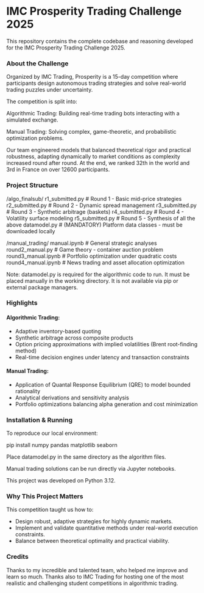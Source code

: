 # IMC Prosperity Trading Challenge 2025

This repository contains the complete codebase and reasoning developed for the IMC Prosperity Trading Challenge 2025.

### About the Challenge

Organized by IMC Trading, Prosperity is a 15-day competition where participants design autonomous trading strategies and solve real-world trading puzzles under uncertainty.

The competition is split into:

Algorithmic Trading: Building real-time trading bots interacting with a simulated exchange.

Manual Trading: Solving complex, game-theoretic, and probabilistic optimization problems.

Our team engineered models that balanced theoretical rigor and practical robustness, adapting dynamically to market conditions as complexity increased round after round. At the end, we ranked 32th in the world and 3rd in France on over 12600 participants.

### Project Structure

/algo_finalsub/
    r1_submitted.py          # Round 1 - Basic mid-price strategies
    r2_submitted.py          # Round 2 - Dynamic spread management
    r3_submitted.py          # Round 3 - Synthetic arbitrage (baskets)
    r4_submitted.py          # Round 4 - Volatility surface modeling
    r5_submitted.py          # Round 5 - Synthesis of all the above
    datamodel.py             # (MANDATORY) Platform data classes - must be downloaded locally

/manual_trading/
    manual.ipynb             # General strategic analyses
    round2_manual.py         # Game theory - container auction problem
    round3_manual.ipynb      # Portfolio optimization under quadratic costs
    round4_manual.ipynb      # News trading and asset allocation optimization


Note: datamodel.py is required for the algorithmic code to run. It must be placed manually in the working directory. It is not available via pip or external package managers.

### Highlights

#### Algorithmic Trading:

- Adaptive inventory-based quoting
- Synthetic arbitrage across composite products
- Option pricing approximations with implied volatilities (Brent root-finding method)
- Real-time decision engines under latency and transaction constraints

#### Manual Trading:

- Application of Quantal Response Equilibrium (QRE) to model bounded rationality
- Analytical derivations and sensitivity analysis
- Portfolio optimizations balancing alpha generation and cost minimization

### Installation & Running

To reproduce our local environment:

pip install numpy pandas matplotlib seaborn

Place datamodel.py in the same directory as the algorithm files.

Manual trading solutions can be run directly via Jupyter notebooks.

This project was developed on Python 3.12.

### Why This Project Matters

This competition taught us how to:
- Design robust, adaptive strategies for highly dynamic markets.
- Implement and validate quantitative methods under real-world execution constraints.
- Balance between theoretical optimality and practical viability.


### Credits

Thanks to my incredible and talented team, who helped me improve and learn so much. Thanks also to IMC Trading for hosting one of the most realistic and challenging student competitions in algorithmic trading.
